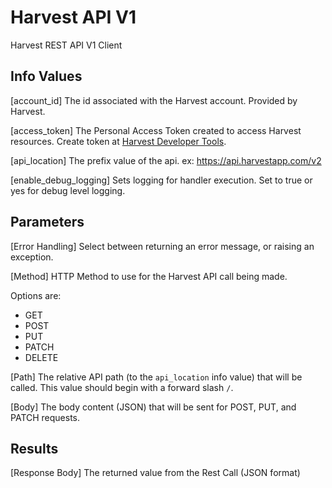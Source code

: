 # Harvest API V1
Harvest REST API V1 Client

## Info Values
[account_id] The id associated with the Harvest account.  Provided by Harvest.

[access_token] The Personal Access Token created to access Harvest resources.  Create token at [Harvest Developer Tools](https://id.getharvest.com/developers).

[api_location] The prefix value of the api. ex: https://api.harvestapp.com/v2

[enable_debug_logging] Sets logging for handler execution.  Set to true or yes for debug level logging.

## Parameters
[Error Handling]
  Select between returning an error message, or raising an exception.

[Method]
  HTTP Method to use for the Harvest API call being made.

  Options are:
   - GET
   - POST
   - PUT
   - PATCH
   - DELETE

[Path]
  The relative API path (to the `api_location` info value) that will be called.
  This value should begin with a forward slash `/`.

[Body]
  The body content (JSON) that will be sent for POST, PUT, and PATCH requests.

## Results
[Response Body]
  The returned value from the Rest Call (JSON format)

